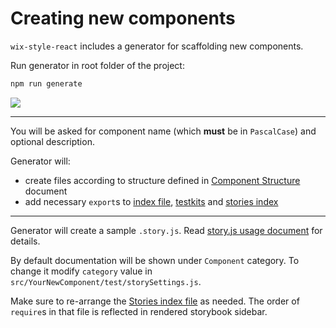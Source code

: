# Creating new components

`wix-style-react` includes a generator for scaffolding new components.

Run generator in root folder of the project:

```sh
npm run generate
```

![](../assets/component-generator.png)

---

You will be asked for component name (which **must** be in `PascalCase`) and optional description.

Generator will:

* create files according to structure defined in [Component Structure](./COMPONENT_STRUCTURE.md) document
* add necessary `export`s to [index file](../../src/index.js), [testkits](../../testkit/) and [stories index](../../stories/index.js)

---

Generator will create a sample `.story.js`. Read [story.js usage document](https://github.com/wix/wix-ui/blob/master/packages/wix-storybook-utils/docs/usage.md) for details.

By default documentation will be shown under `Component` category. To change it modify `category` value in `src/YourNewComponent/test/storySettings.js`.

Make sure to re-arrange the [Stories index file](../../stories/index.js) as needed. The order of `require`s in that file is reflected in rendered storybook sidebar.
